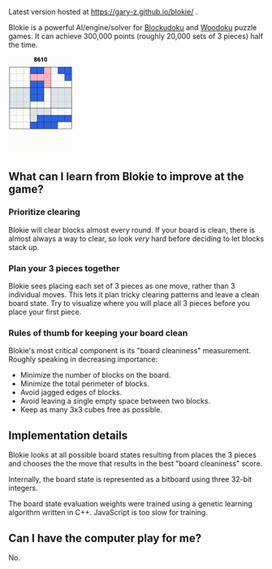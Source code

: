 Latest version hosted at https://gary-z.github.io/blokie/ .

Blokie is a powerful AI/engine/solver for [Blockudoku](https://play.google.com/store/apps/details?id=com.easybrain.block.puzzle.games) and [Woodoku](https://play.google.com/store/apps/details?id=com.tripledot.woodoku&hl=en_CA&gl=US) puzzle games. It can achieve 300,000 points (roughly 20,000 sets of 3 pieces) half the time.

<img style="width: 25%; height: 15%" src="/preview.gif?raw=true"/>


## What can I learn from Blokie to improve at the game?

### Prioritize clearing
Blokie will clear blocks almost every round. If your board is clean, there is almost always a way to clear, so look *very* hard before deciding to let blocks stack up. 

### Plan your 3 pieces together
Blokie sees placing each set of 3 pieces as one move, rather than 3 individual moves. This lets it plan tricky clearing patterns and leave a clean board state. Try to visualize where you will place all 3 pieces before you place your first piece.

### Rules of thumb for keeping your board clean
Blokie's most critical component is its "board cleaniness" measurement. Roughly speaking in decreasing importance:
  - Minimize the number of blocks on the board.
  - Minimize the total perimeter of blocks.
  - Avoid jagged edges of blocks.
  - Avoid leaving a single empty space between two blocks.
  - Keep as many 3x3 cubes free as possible.

## Implementation details
Blokie looks at all possible board states resulting from places the 3 pieces and chooses the the move that results in the best "board cleaniness" score.

Internally, the board state is represented as a bitboard using three 32-bit integers.

The board state evaluation weights were trained using a genetic learning algorithm written in C++. JavaScript is too slow for training.

## Can I have the computer play for me?
No.
